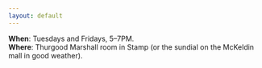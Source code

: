 ```yaml
---
layout: default
---
```


<!-- Workaround for Maruku bug? -->
<span style="display:none;">&nbsp;</span>

__When__: Tuesdays and Fridays, 5&ndash;7PM.<br />
__Where__: Thurgood Marshall room in Stamp (or the sundial on the McKeldin mall in good weather).

